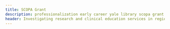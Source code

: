 ```yaml
---
title: SCOPA Grant
description: professionalization early career yale library scopa grant
header: Investigating research and clinical education services in regional health science libraries
---
```


